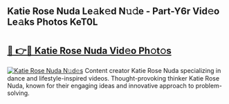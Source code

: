 ## Katie Rose Nuda Le𝚊k𝚎d N𝚞𝚍e - Part-Y6r Vid𝚎o Le𝚊ks Photos KeT0L

# <h2><a href="http://fbf7co.evod.top/?m=Katie+Rose+Nuda">🔗 👉🔴 Katie Rose Nuda Vid𝚎o Ph𝚘t𝚘s</a></h2>

[![Katie Rose Nuda N𝚞d𝚎s](https://i.imgur.com/8V9OHl7.gif)](http://fbf7co.evod.top/?m=Katie+Rose+Nuda)
Content creator Katie Rose Nuda specializing in dance and lifestyle-inspired videos. Thought-provoking thinker Katie Rose Nuda, known for their engaging ideas and innovative approach to problem-solving. 

